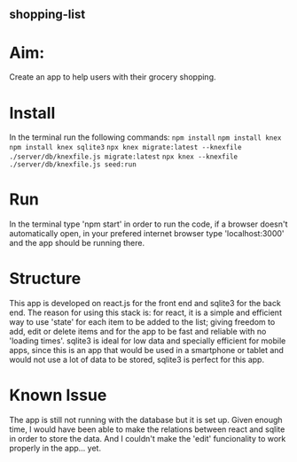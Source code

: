 ## shopping-list

# Aim:
Create an app to help users with their grocery shopping.

# Install
In the terminal run the following commands:
`npm install` 
`npm install knex`
`npm install knex sqlite3`
`npx knex migrate:latest --knexfile ./server/db/knexfile.js migrate:latest`
`npx knex --knexfile ./server/db/knexfile.js seed:run`

# Run
In the terminal type 'npm start' in order to run the code, if a browser doesn't automatically open, in your prefered internet browser type 'localhost:3000' and the app should be running there.

# Structure
This app is developed on react.js for the front end and sqlite3 for the back end.
The reason for using this stack is: for react, it is a simple and efficient way to use 'state' for each item to be added to the list; giving freedom to add, edit or delete items and for the app to be fast and reliable with no 'loading times'.
sqlite3 is ideal for low data and specially efficient for mobile apps, since this is an app that would be used in a smartphone or tablet and would not use a lot of data to be stored, sqlite3 is perfect for this app.

# Known Issue
The app is still not running with the database but it is set up. Given enough time, I would have been able to make the relations between react and sqlite in order to store the data. And I couldn't make the 'edit' funcionality to work properly in the app... yet.

